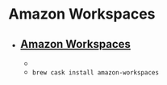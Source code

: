 # Amazon Workspaces
- [Amazon Workspaces](https://clients.amazonworkspaces.com/)
  - 
  - 
  - `brew cask install amazon-workspaces`
